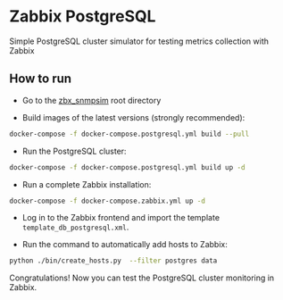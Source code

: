 # Zabbix PostgreSQL

Simple PostgreSQL cluster simulator for testing metrics collection with Zabbix

## How to run

- Go to the [zbx_snmpsim](https://github.com/v-zhuravlev/zbx_snmpsim) root directory

- Build images of the latest versions (strongly recommended):

```bash
docker-compose -f docker-compose.postgresql.yml build --pull
```

- Run the PostgreSQL cluster:

```bash
docker-compose -f docker-compose.postgresql.yml build up -d
```

- Run a complete Zabbix installation:

```bash
docker-compose -f docker-compose.zabbix.yml up -d
```

- Log in to the Zabbix frontend and import the template `template_db_postgresql.xml`.

- Run the command to automatically add hosts to Zabbix:

```bash
python ./bin/create_hosts.py  --filter postgres data
```

Congratulations! Now you can test the PostgreSQL cluster monitoring in Zabbix.
